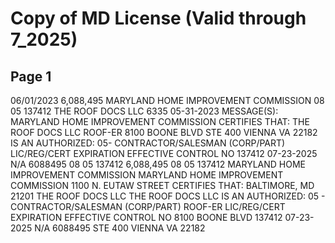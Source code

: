 # Copy of MD License (Valid through 7_2025)

## Page 1

06/01/2023
6,088,495
       MARYLAND HOME IMPROVEMENT COMMISSION
08 05  137412
THE ROOF DOCS LLC
 6335 05-31-2023
MESSAGE(S):
       MARYLAND HOME IMPROVEMENT COMMISSION
CERTIFIES THAT:
THE ROOF DOCS LLC
ROOF-ER
8100 BOONE BLVD
STE 400
VIENNA
VA 22182
IS AN AUTHORIZED:
05- CONTRACTOR/SALESMAN (CORP/PART)
LIC/REG/CERT
EXPIRATION
EFFECTIVE 
 CONTROL NO 
 137412
07-23-2025
N/A
6088495
08 05  137412
6,088,495
08 05  137412
MARYLAND HOME IMPROVEMENT COMMISSION
MARYLAND HOME IMPROVEMENT COMMISSION
1100 N. EUTAW STREET
CERTIFIES THAT:
BALTIMORE, MD 21201
THE ROOF DOCS LLC
THE ROOF DOCS LLC
IS AN AUTHORIZED: 05 - CONTRACTOR/SALESMAN (CORP/PART)
ROOF-ER
LIC/REG/CERT
EXPIRATION
EFFECTIVE 
 CONTROL NO 
8100 BOONE BLVD
 137412
07-23-2025
N/A
6088495
STE 400
VIENNA
VA
22182

